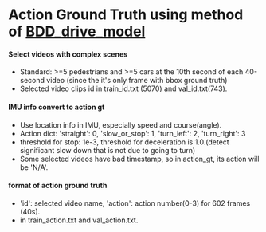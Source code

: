 # Action Ground Truth using method of [BDD_drive_model](https://github.com/gy20073/BDD_Driving_Model)

#### Select videos with complex scenes
+ Standard: >=5 pedestrians and >=5 cars at the 10th second of each 40-second video (since the it's only frame with bbox ground truth)
+ Selected video clips id in train_id.txt (5070) and val_id.txt(743).

#### IMU info convert to action gt
+ Use location info in IMU, especially speed and course(angle).
+ Action dict: 'straight': 0, 'slow_or_stop': 1, 'turn_left': 2, 'turn_right': 3
+ threshold for stop: 1e-3, threshold for deceleration is 1.0.(detect significant slow down that is not due to going to turn)
+ Some selected videos have bad timestamp, so in action_gt, its action will be 'N/A'.

#### format of action ground truth
+ 'id': selected video name, 'action': action number(0-3) for 602 frames (40s).
+ in train_action.txt and val_action.txt.
